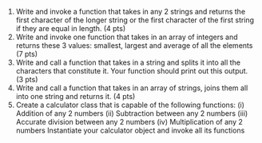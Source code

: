 



1. Write and invoke a function that takes in any 2 strings and returns the first
   character of the longer string or the first character of the first string if they are
   equal in length. (4 pts)
2. Write and invoke one function that takes in an array of integers and returns
   these 3 values: smallest, largest and average of all the elements (7 pts)
3. Write and call a function that takes in a string and splits it into all the
   characters that constitute it. Your function should print out this output. (3 pts)
4. Write and call a function that takes in an array of strings, joins them all into
   one string and returns it. (4 pts)
5. Create a calculator class that is capable of the following functions:
   (i) Addition of any 2 numbers
   (ii) Subtraction between any 2 numbers
   (iii) Accurate division between any 2 numbers
   (iv) Multiplication of any 2 numbers
   Instantiate your calculator object and invoke all its functions